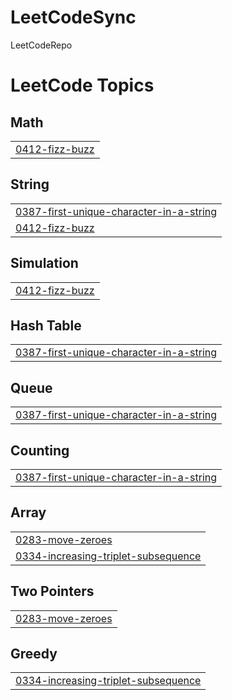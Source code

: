 # LeetCodeSync
LeetCodeRepo

<!---LeetCode Topics Start-->
# LeetCode Topics
## Math
|  |
| ------- |
| [0412-fizz-buzz](https://github.com/Enoch-Tadesse/LeetCodeSync/tree/master/0412-fizz-buzz) |
## String
|  |
| ------- |
| [0387-first-unique-character-in-a-string](https://github.com/Enoch-Tadesse/LeetCodeSync/tree/master/0387-first-unique-character-in-a-string) |
| [0412-fizz-buzz](https://github.com/Enoch-Tadesse/LeetCodeSync/tree/master/0412-fizz-buzz) |
## Simulation
|  |
| ------- |
| [0412-fizz-buzz](https://github.com/Enoch-Tadesse/LeetCodeSync/tree/master/0412-fizz-buzz) |
## Hash Table
|  |
| ------- |
| [0387-first-unique-character-in-a-string](https://github.com/Enoch-Tadesse/LeetCodeSync/tree/master/0387-first-unique-character-in-a-string) |
## Queue
|  |
| ------- |
| [0387-first-unique-character-in-a-string](https://github.com/Enoch-Tadesse/LeetCodeSync/tree/master/0387-first-unique-character-in-a-string) |
## Counting
|  |
| ------- |
| [0387-first-unique-character-in-a-string](https://github.com/Enoch-Tadesse/LeetCodeSync/tree/master/0387-first-unique-character-in-a-string) |
## Array
|  |
| ------- |
| [0283-move-zeroes](https://github.com/Enoch-Tadesse/LeetCodeSync/tree/master/0283-move-zeroes) |
| [0334-increasing-triplet-subsequence](https://github.com/Enoch-Tadesse/LeetCodeSync/tree/master/0334-increasing-triplet-subsequence) |
## Two Pointers
|  |
| ------- |
| [0283-move-zeroes](https://github.com/Enoch-Tadesse/LeetCodeSync/tree/master/0283-move-zeroes) |
## Greedy
|  |
| ------- |
| [0334-increasing-triplet-subsequence](https://github.com/Enoch-Tadesse/LeetCodeSync/tree/master/0334-increasing-triplet-subsequence) |
<!---LeetCode Topics End-->